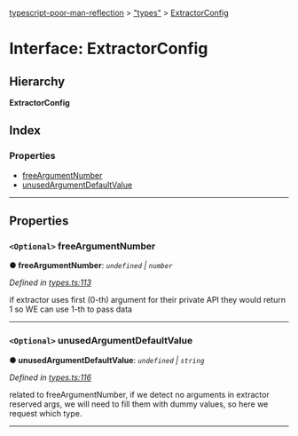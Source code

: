 [typescript-poor-man-reflection](../README.md) > ["types"](../modules/_types_.md) > [ExtractorConfig](../interfaces/_types_.extractorconfig.md)

# Interface: ExtractorConfig

## Hierarchy

**ExtractorConfig**

## Index

### Properties

* [freeArgumentNumber](_types_.extractorconfig.md#freeargumentnumber)
* [unusedArgumentDefaultValue](_types_.extractorconfig.md#unusedargumentdefaultvalue)

---

## Properties

<a id="freeargumentnumber"></a>

### `<Optional>` freeArgumentNumber

**● freeArgumentNumber**: *`undefined` \| `number`*

*Defined in [types.ts:113](https://github.com/cancerberoSgx/typescript-poor-man-reflection/blob/97bee93/src/types.ts#L113)*

if extractor uses first (0-th) argument for their private API they would return 1 so WE can use 1-th to pass data

___
<a id="unusedargumentdefaultvalue"></a>

### `<Optional>` unusedArgumentDefaultValue

**● unusedArgumentDefaultValue**: *`undefined` \| `string`*

*Defined in [types.ts:116](https://github.com/cancerberoSgx/typescript-poor-man-reflection/blob/97bee93/src/types.ts#L116)*

related to freeArgumentNumber, if we detect no arguments in extractor reserved args, we will need to fill them with dummy values, so here we request which type.

___

